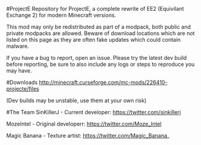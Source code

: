 #ProjectE
Repository for ProjectE, a complete rewrite of EE2 (Equivilant Exchange 2) for modern Minecraft versions.

This mod may only be redistributed as part of a modpack, both public and private modpacks are allowed. Beware of download locations which are not listed on this page as they are often fake updates which could contain malware.

If you have a bug to report, open an issue. Please try the latest dev build before reporting, be sure to also include any logs or steps to reproduce you may have.

#Downloads
http://minecraft.curseforge.com/mc-mods/226410-projecte/files

(Dev builds may be unstable, use them at your own risk)

#The Team
SinKillerJ - Current developer: https://twitter.com/sinkillerj

MozeIntel - Original developerr: https://twitter.com/Moze_Intel

Magic Banana - Texture artist: https://twitter.com/Magic_Banana_

